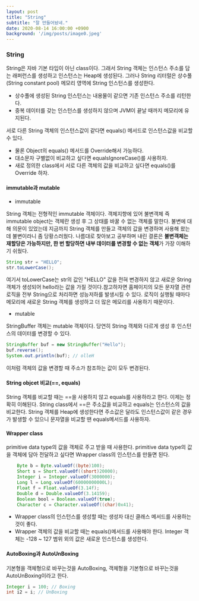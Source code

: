 ```yaml
---
layout: post
title: "String"
subtitle: "잘 만들어놨네."
date: 2020-08-14 16:00:00 +0900
background: '/img/posts/image0.jpeg'
---
```

### String

String은 자바 기본 타입이 아닌 class이다. 그래서 String 객체는 인스턴스 주소를 담는 래퍼런스를 생성하고 인스턴스는 Heap에 생성된다.  그러나 String 리터럴은 상수풀(String constant pool) 메모리 영역에 String 인스턴스를 생성한다.

- 상수풀에 생성된 String 인스턴스는 내용물이 같으면 기존 인스턴스 주소를 리턴한다.
- 중복 데이터를 갖는 인스턴스를 생성하지 않으며 JVM이 끝날 때까지 메모리에 유지된다.

서로 다른 String 객체의 인스턴스값이 같다면 equals() 메서드로 인스턴스값을 비교할 수 있다.

- 물론 Object의 equals() 메서드를 Override해서 가능하다.
- 대소문자 구별없이 비교하고 싶다면 equalsIgnoreCase()를 사용하자.
- 새로 정의한 class에서 서로 다른 객체의 값을 비교하고 싶다면 equals()를 Override 하자.

#### immutable과 mutable

- immutable

String 객체는 전형적인 immutable 객체이다. 객체지향에 있어 불변객체 즉 immutable object는 객체란 생성 후 그 상태를 바꿀 수 없는 객체를 말한다. 불변에 대해 의문이 있었는데 지금까지 String 객체를 만들고 객체의 값을 변경하며 사용해 왔는데 불변이라니 좀 당황스러웠다. 나름대로 찾아보고 공부하며 내린 결론은 **불변객체는 재할당은 가능하지만, 한 번 할당하면 내부 데이터를 변경할 수 없는 객체**가 가장 이해하기 쉬웠다.

```java
String str = "HELLO";
str.toLowerCase();
```

여기서 toLowerCase는 str의 값인 "HELLO" 값을 전혀 변경하지 않고 새로운 String객체가 생성되어 hello라는 값을 가질 것이다.참고하자면 홈페이지의 모든 문자열 관련 로직을 전부 String으로 처리하면 성능저하를 발생시킬 수 있다. 로직이 실행될 때마다 메모리에 새로운 String 객체를 생성하고 더 많은 메모리를 사용하기 때문이다.

- mutable

StringBuffer 객체는 mutable 객체이다. 당연히 String 객체와 다르게 생성 후 인스턴스의 데이터를 변경할 수 있다. 

```java
StringBuffer buf = new StringBuffer("Hello");
buf.reverse();
System.out.println(buf); // olleH
```

이처럼 객체의 값을 변경할 때 주소가 참조하는 값이 모두 변경된다.

#### String objcet 비교(==, equals)

String 객체를 비교할 때는 ==을 사용하지 않고 equals를 사용하라고 한다. 이제는 정확히 이해된다. String class에서 ==은 주소값을 비교하고 equals는 인스턴스의 값을 비교한다. String 객체를 Heap에 생성한다면 주소값은 달라도 인스턴스값이 같은 경우가 발생할 수 있으니 문자열을 비교할 땐 equals메서드를 사용하자.

#### Wrapper class

primitive data type의 값을 객체로 주고 받을 때 사용한다. primitive data type의 값을 객체에 담아 전달하고 싶다면 Wrapper class의 인스턴스를 만들면 된다.

```java
    Byte b = Byte.valueOf((byte)100);
    Short s = Short.valueOf((short)20000);
    Integer i = Integer.valueOf(3000000);
    Long l = Long.valueOf(60000000000L);
    Float f = Float.valueOf(3.14f);
    Double d = Double.valueOf(3.14159);
    Boolean bool = Boolean.valueOf(true);
    Character c = Character.valueOf((char)0x41);
```
- Wrapper class의 인스턴스를 생성할 때는 생성자 대신 클래스 메서드를 사용하는 것이 좋다.
- Wrapper 객체의 값을 비교할 때는 equals()메서드를 사용해야 한다. Integer 객체는 -128 ~ 127 범위 외의 값은 새로운 인스턴스를 생성한다.

#### AutoBoxing과 AutoUnBoxing

기본형을 객체형으로 바꾸는것을 AutoBoxing, 객체형을 기본형으로 바꾸는것을 AutoUnBoxing이라고 한다.
```java
Integer i = 100; // Boxing
int i2 = i; // UnBoxing
```

